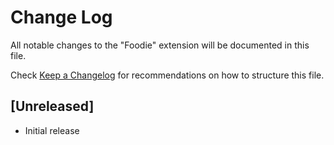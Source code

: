 # Change Log

All notable changes to the "Foodie" extension will be documented in this file.

Check [Keep a Changelog](http://keepachangelog.com/) for recommendations on how to structure this file.

## [Unreleased]

- Initial release

